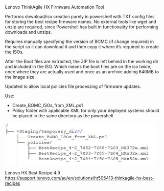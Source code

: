 Lenovo ThinkAgile HX Firmware Automation Tool 

Performs download/iso creation purely in powershell with TXT config files for storing the best recipe firmware names.
No external tools like wget and unzip are required, since Powershell has built in functionality for performing downloads and unzips.

Requires manually specifying the version of BOMC (if change required) in the script so it can download it and then copy it where it’s required to create the ISOs.

After the Boot files are extracted, the ZIP file is left behind in the working dir and included in the ISO. Which means the boot files are on the iso twice, once where they are actually used and once as an archive adding 640MB to the image size.

Updated to allow local policies file processing of firmware updates.

Use:
- Create_BOMC_ISOs_from_XML.ps1
- Policy folder with applicable XML for *only* your deployed systems should be placed in the same directory as the powershell


![Directory Structure](/Create_BOMC_ISO/staging_structure.png)


Lenovo HX Best Recipe 4.9
https://support.lenovo.com/au/en/solutions/ht505413-thinkagile-hx-best-recipes
